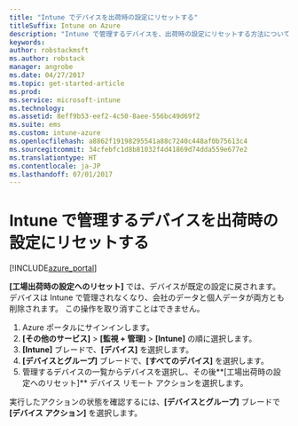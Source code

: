 ```yaml
---
title: "Intune でデバイスを出荷時の設定にリセットする"
titleSuffix: Intune on Azure
description: "Intune で管理するデバイスを、出荷時の設定にリセットする方法について説明します。\""
keywords: 
author: robstackmsft
ms.author: robstack
manager: angrobe
ms.date: 04/27/2017
ms.topic: get-started-article
ms.prod: 
ms.service: microsoft-intune
ms.technology: 
ms.assetid: 8eff9b53-eef2-4c50-8aee-556bc49d69f2
ms.suite: ems
ms.custom: intune-azure
ms.openlocfilehash: a8862f19198295541a88c7240c448af0b75613c4
ms.sourcegitcommit: 34cfebfc1d8b81032f4d41869d74dda559e677e2
ms.translationtype: HT
ms.contentlocale: ja-JP
ms.lasthandoff: 07/01/2017
---
```

# <a name="reset-intune-managed-devices-to-factory-settings"></a>Intune で管理するデバイスを出荷時の設定にリセットする


[!INCLUDE[azure_portal](./includes/azure_portal.md)]

**[工場出荷時の設定へのリセット]** では、デバイスが既定の設定に戻されます。 デバイスは Intune で管理されなくなり、会社のデータと個人データが両方とも削除されます。 この操作を取り消すことはできません。

1. Azure ポータルにサインインします。
2. **[その他のサービス]** > **[監視 + 管理]** > **[Intune]** の順に選択します。
3. **[Intune]** ブレードで、**[デバイス]** を選択します。
4. **[デバイスとグループ]** ブレードで、**[すべてのデバイス]** を選択します。
5. 管理するデバイスの一覧からデバイスを選択し、その後**[工場出荷時の設定へのリセット]** デバイス リモート アクションを選択します。

実行したアクションの状態を確認するには、**[デバイスとグループ]** ブレードで **[デバイス アクション]** を選択します。

